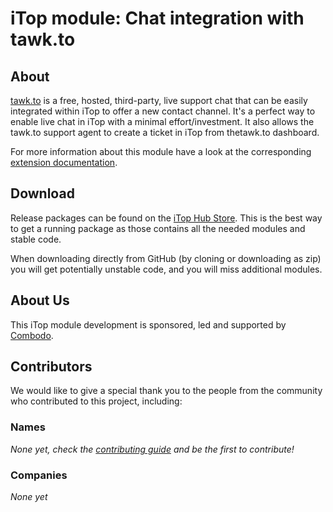 # iTop module: Chat integration with tawk.to

## About

[tawk.to](https://www.tawk.to/) is a free, hosted, third-party, live support chat that can be easily integrated within iTop to offer a new contact channel. It's a perfect way to enable live chat in iTop with a minimal effort/investment.
It also allows the tawk.to support agent to create a ticket in iTop from thetawk.to dashboard.

For more information about this module have a look at the corresponding [extension documentation](https://store.itophub.io/en_US/products/combodo-tawk-integration).


## Download

Release packages can be found on the [iTop Hub Store](https://store.itophub.io/en_US/taxons/all-extensions). This is the best way to get a
running package as those contains all the needed modules and stable code.

When downloading directly from GitHub (by cloning or downloading as zip) you will get potentially unstable code, and you will miss
additional modules.

## About Us

This iTop module development is sponsored, led and supported by [Combodo](https://www.combodo.com).

## Contributors

We would like to give a special thank you to the people from the community who contributed to this project, including:

### Names

_None yet, check the [contributing guide](CONTRIBUTING.md) and be the first to contribute!_

### Companies

_None yet_
